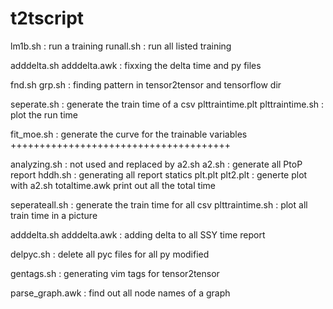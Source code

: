 # t2tscript

lm1b.sh  : run a training 
runall.sh : run all listed training

adddelta.sh
adddelta.awk : fixxing the delta time and py files

fnd.sh
grp.sh : finding pattern in tensor2tensor and tensorflow dir

seperate.sh  : generate the train time of a csv
plttraintime.plt
plttraintime.sh  : plot the run time


fit_moe.sh : generate the curve for the trainable variables
++++++++++++++++++++++++++++++++++++++

analyzing.sh : not used and replaced by a2.sh
a2.sh : generate all PtoP report
hddh.sh  : generating all report statics
plt.plt 
plt2.plt : generte plot with a2.sh
totaltime.awk  print out all the total time

seperateall.sh : generate the train time for all csv
plttraintime.sh : plot all train time in a picture

adddelta.sh
adddelta.awk : adding delta to all SSY time report


delpyc.sh : delete all pyc files for all py modified

gentags.sh : generating vim tags for tensor2tensor

parse_graph.awk : find out all node names of a graph

